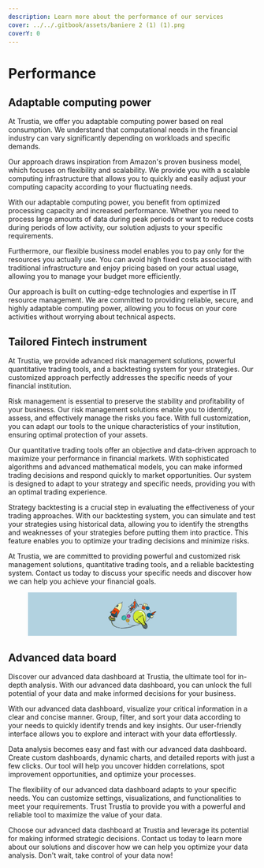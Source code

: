 ```yaml
---
description: Learn more about the performance of our services
cover: ../../.gitbook/assets/baniere 2 (1) (1).png
coverY: 0
---
```


# Performance

## Adaptable computing power

At Trustia, we offer you adaptable computing power based on real consumption. We understand that computational needs in the financial industry can vary significantly depending on workloads and specific demands.

Our approach draws inspiration from Amazon's proven business model, which focuses on flexibility and scalability. We provide you with a scalable computing infrastructure that allows you to quickly and easily adjust your computing capacity according to your fluctuating needs.

With our adaptable computing power, you benefit from optimized processing capacity and increased performance. Whether you need to process large amounts of data during peak periods or want to reduce costs during periods of low activity, our solution adjusts to your specific requirements.

Furthermore, our flexible business model enables you to pay only for the resources you actually use. You can avoid high fixed costs associated with traditional infrastructure and enjoy pricing based on your actual usage, allowing you to manage your budget more efficiently.

Our approach is built on cutting-edge technologies and expertise in IT resource management. We are committed to providing reliable, secure, and highly adaptable computing power, allowing you to focus on your core activities without worrying about technical aspects.

## Tailored Fintech instrument

At Trustia, we provide advanced risk management solutions, powerful quantitative trading tools, and a backtesting system for your strategies. Our customized approach perfectly addresses the specific needs of your financial institution.

Risk management is essential to preserve the stability and profitability of your business. Our risk management solutions enable you to identify, assess, and effectively manage the risks you face. With full customization, you can adapt our tools to the unique characteristics of your institution, ensuring optimal protection of your assets.

Our quantitative trading tools offer an objective and data-driven approach to maximize your performance in financial markets. With sophisticated algorithms and advanced mathematical models, you can make informed trading decisions and respond quickly to market opportunities. Our system is designed to adapt to your strategy and specific needs, providing you with an optimal trading experience.

Strategy backtesting is a crucial step in evaluating the effectiveness of your trading approaches. With our backtesting system, you can simulate and test your strategies using historical data, allowing you to identify the strengths and weaknesses of your strategies before putting them into practice. This feature enables you to optimize your trading decisions and minimize risks.

At Trustia, we are committed to providing powerful and customized risk management solutions, quantitative trading tools, and a reliable backtesting system. Contact us today to discuss your specific needs and discover how we can help you achieve your financial goals.

<figure><img src="../../.gitbook/assets/baniere 2 (28) (1) (1).png" alt=""><figcaption></figcaption></figure>

## Advanced data board

Discover our advanced data dashboard at Trustia, the ultimate tool for in-depth analysis. With our advanced data dashboard, you can unlock the full potential of your data and make informed decisions for your business.

With our advanced data dashboard, visualize your critical information in a clear and concise manner. Group, filter, and sort your data according to your needs to quickly identify trends and key insights. Our user-friendly interface allows you to explore and interact with your data effortlessly.

Data analysis becomes easy and fast with our advanced data dashboard. Create custom dashboards, dynamic charts, and detailed reports with just a few clicks. Our tool will help you uncover hidden correlations, spot improvement opportunities, and optimize your processes.

The flexibility of our advanced data dashboard adapts to your specific needs. You can customize settings, visualizations, and functionalities to meet your requirements. Trust Trustia to provide you with a powerful and reliable tool to maximize the value of your data.

Choose our advanced data dashboard at Trustia and leverage its potential for making informed strategic decisions. Contact us today to learn more about our solutions and discover how we can help you optimize your data analysis. Don't wait, take control of your data now!
